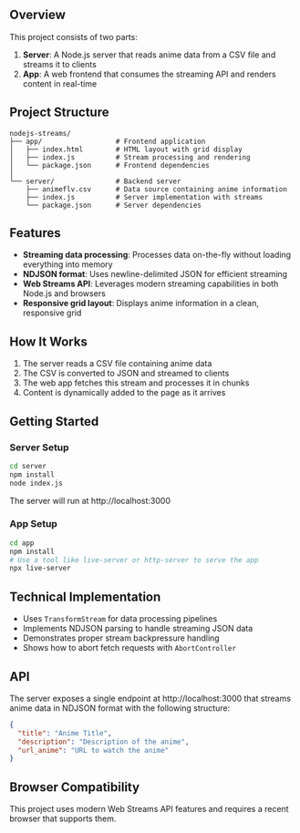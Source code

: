 ## Overview

This project consists of two parts:

1. **Server**: A Node.js server that reads anime data from a CSV file and streams it to clients
2. **App**: A web frontend that consumes the streaming API and renders content in real-time

## Project Structure

```
nodejs-streams/
├── app/                  # Frontend application
│   ├── index.html        # HTML layout with grid display
│   ├── index.js          # Stream processing and rendering
│   └── package.json      # Frontend dependencies
│
└── server/               # Backend server
    ├── animeflv.csv      # Data source containing anime information
    ├── index.js          # Server implementation with streams
    └── package.json      # Server dependencies
```

## Features

- **Streaming data processing**: Processes data on-the-fly without loading everything into memory
- **NDJSON format**: Uses newline-delimited JSON for efficient streaming
- **Web Streams API**: Leverages modern streaming capabilities in both Node.js and browsers
- **Responsive grid layout**: Displays anime information in a clean, responsive grid

## How It Works

1. The server reads a CSV file containing anime data
2. The CSV is converted to JSON and streamed to clients
3. The web app fetches this stream and processes it in chunks
4. Content is dynamically added to the page as it arrives

## Getting Started

### Server Setup

```bash
cd server
npm install
node index.js
```

The server will run at http://localhost:3000

### App Setup

```bash
cd app
npm install
# Use a tool like live-server or http-server to serve the app
npx live-server
```

## Technical Implementation

- Uses `TransformStream` for data processing pipelines
- Implements NDJSON parsing to handle streaming JSON data
- Demonstrates proper stream backpressure handling
- Shows how to abort fetch requests with `AbortController`

## API

The server exposes a single endpoint at http://localhost:3000 that streams anime data in NDJSON format with the following structure:

```json
{
  "title": "Anime Title",
  "description": "Description of the anime",
  "url_anime": "URL to watch the anime"
}
```

## Browser Compatibility

This project uses modern Web Streams API features and requires a recent browser that supports them.
